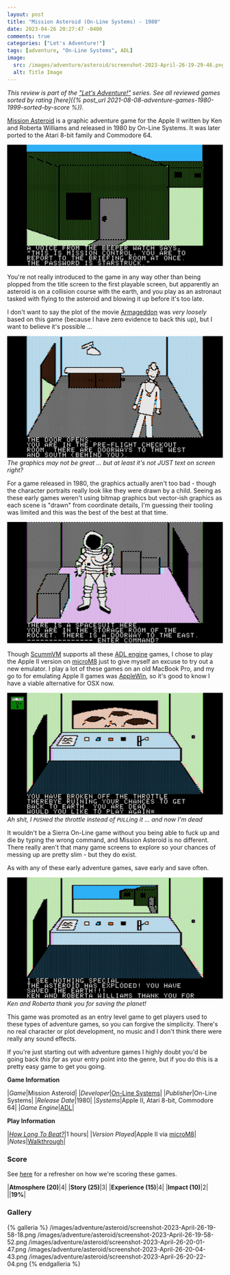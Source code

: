 ```yaml
---
layout: post
title: "Mission Asteroid (On-Line Systems) - 1980"
date: 2023-04-26 20:27:47 -0400
comments: true
categories: ["Let's Adventure!"]
tags: [adventure, "On-Line Systems", ADL]
image:
  src: /images/adventure/asteroid/screenshot-2023-April-26-19-29-46.png
  alt: Title Image
---
```

_This review is part of the ["Let's Adventure!"](https://www.alexbevi.com/categories/let-s-adventure/) series. See all reviewed games sorted by rating [here]({% post_url 2021-08-08-adventure-games-1980-1999-sorted-by-score %})._

[Mission Asteroid](https://en.wikipedia.org/wiki/Mission_Asteroid) is a graphic adventure game for the Apple II written by Ken and Roberta Williams and released in 1980 by On-Line Systems. It was later ported to the Atari 8-bit family and Commodore 64.

![](/images/adventure/asteroid/screenshot-2023-April-26-19-57-13.png)

You're not really introduced to the game in any way other than being plopped from the title screen to the first playable screen, but apparently an asteroid is on a collision course with the earth, and you play as an astronaut tasked with flying to the asteroid and blowing it up before it's too late.

I don't want to say the plot of the movie [Armageddon](https://en.wikipedia.org/wiki/Armageddon_(1998_film)) was _very loosely_ based on this game (because I have zero evidence to back this up), but I want to believe it's possible ...

![](/images/adventure/asteroid/screenshot-2023-April-26-20-03-35.png)
_The graphics may not be great ... but at least it's not JUST text on screen right?_

For a game released in 1980, the graphics actually aren't too bad - though the character portraits really look like they were drawn by a child. Seeing as these early games weren't using bitmap graphics but vector-ish graphics as each scene is "drawn" from coordinate details, I'm guessing their tooling was limited and this was the best of the best at that time.

![](/images/adventure/asteroid/screenshot-2023-April-26-20-18-43.png)

Though [ScummVM](https://www.scummvm.org/) supports all these [ADL engine](https://wiki.scummvm.org/index.php/ADL) games, I chose to play the Apple II version on [microM8](https://paleotronic.com/software/microm8/) just to give myself an excuse to try out a new emulator. I play a lot of these games on an old MacBook Pro, and my go to for emulating Apple II games was [AppleWin](https://github.com/AppleWin/AppleWin), so it's good to know I have a viable alternative for OSX now.

![](/images/adventure/asteroid/screenshot-2023-April-26-20-17-18.png)
_Ah shit, I `PUSH`ed the throttle instead of `PULL`ing it ... and now I'm dead_

It wouldn't be a Sierra On-Line game without you being able to fuck up and die by typing the wrong command, and Mission Asteroid is no different. There really aren't that many game screens to explore so your chances of messing up are pretty slim - but they do exist.

As with any of these early adventure games, save early and save often.

![](/images/adventure/asteroid/screenshot-2023-April-26-20-24-48.png)
_Ken and Roberta thank you for saving the planet!_

This game was promoted as an entry level game to get players used to these types of adventure games, so you can forgive the simplicity. There's no real character or plot development, no music and I don't think there were really any sound effects.

If you're just starting out with adventure games I highly doubt you'd be going back _this far_ as your entry point into the genre, but if you do this is a pretty easy game to get you going.


**Game Information**

|*Game*|Mission Asteroid|
|*Developer*|[On-Line Systems](https://en.wikipedia.org/wiki/On-Line_Systems)|
|*Publisher*|On-Line Systems|
|*Release Date*|1980|
|*Systems*|Apple II, Atari 8-bit, Commodore 64|
|*Game Engine*|[ADL](https://wiki.scummvm.org/index.php/ADL)|

**Play Information**

|[*How Long To Beat?*](https://howlongtobeat.com/game/47413)|1 hours|
|*Version Played*|Apple II via [microM8](https://paleotronic.com/software/microm8/)|
|*Notes*|[Walkthrough](https://www.sierrachest.com/index.php?a=games&id=200&title=mission-asteroid&fld=walkthrough&pid=100)|

### Score

See [here](https://www.alexbevi.com/blog/2021/07/28/adventure-games-1980-1999/#scoring) for a refresher on how we're scoring these games.

|**Atmosphere (20)**|4|
|**Story (25)**|3|
|**Experience (15)**|4|
|**Impact (10)**|2|
||**19%**|

### Gallery

{% galleria %}
/images/adventure/asteroid/screenshot-2023-April-26-19-58-18.png
/images/adventure/asteroid/screenshot-2023-April-26-19-58-52.png
/images/adventure/asteroid/screenshot-2023-April-26-20-01-47.png
/images/adventure/asteroid/screenshot-2023-April-26-20-04-43.png
/images/adventure/asteroid/screenshot-2023-April-26-20-22-04.png
{% endgalleria %}